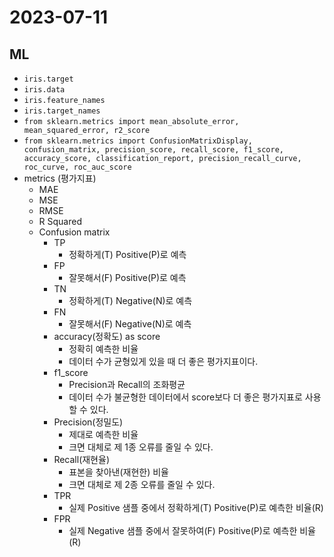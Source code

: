 # 2023-07-11

## ML
* `iris.target`
* `iris.data`
* `iris.feature_names`
* `iris.target_names`
* `from sklearn.metrics import mean_absolute_error, mean_squared_error, r2_score`
* `from sklearn.metrics import ConfusionMatrixDisplay, confusion_matrix, precision_score, recall_score, f1_score, accuracy_score, classification_report, precision_recall_curve, roc_curve, roc_auc_score`
* metrics (평가지표)
    * MAE
    * MSE
    * RMSE
    * R Squared
    * Confusion matrix
        * TP
            * 정확하게(T) Positive(P)로 예측
        * FP
            * 잘못해서(F) Positive(P)로 예측
        * TN
            * 정확하게(T) Negative(N)로 예측
        * FN
            * 잘못해서(F) Negative(N)로 예측
        * accuracy(정확도) as score
            * 정확히 예측한 비율
            * 데이터 수가 균형있게 있을 때 더 좋은 평가지표이다.
        * f1_score
            * Precision과 Recall의 조화평균
            * 데이터 수가 불균형한 데이터에서 score보다 더 좋은 평가지표로 사용할 수 있다.
        * Precision(정밀도)
            * 제대로 예측한 비율
            * 크면 대체로 제 1종 오류를 줄일 수 있다.
        * Recall(재현율)
            * 표본을 찾아낸(재현한) 비율
            * 크면 대체로 제 2종 오류를 줄일 수 있다.
        * TPR
            * 실제 Positive 샘플 중에서 정확하게(T) Positive(P)로 예측한 비율(R)
        * FPR
            * 실제 Negative 샘플 중에서 잘못하여(F) Positive(P)로 예측한 비율(R)
